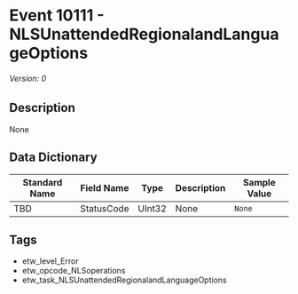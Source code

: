 # Event 10111 - NLSUnattendedRegionalandLanguageOptions
###### Version: 0

## Description
None

## Data Dictionary
|Standard Name|Field Name|Type|Description|Sample Value|
|---|---|---|---|---|
|TBD|StatusCode|UInt32|None|`None`|

## Tags
* etw_level_Error
* etw_opcode_NLSoperations
* etw_task_NLSUnattendedRegionalandLanguageOptions